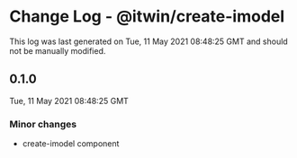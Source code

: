 # Change Log - @itwin/create-imodel

This log was last generated on Tue, 11 May 2021 08:48:25 GMT and should not be manually modified.

## 0.1.0
Tue, 11 May 2021 08:48:25 GMT

### Minor changes

- create-imodel component

